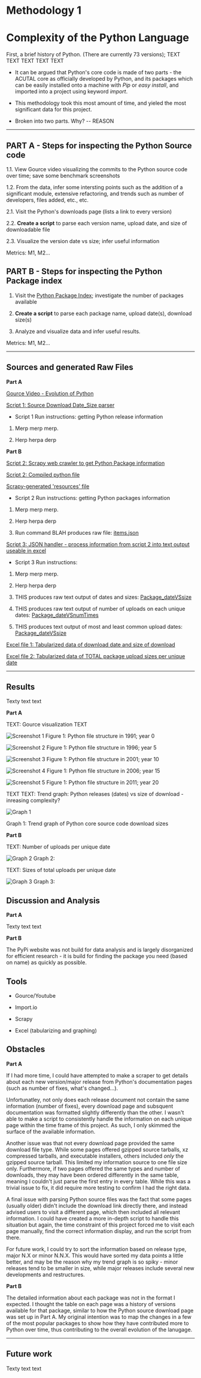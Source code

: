 # Methodology 1
# Complexity of the Python Language

First, a brief history of Python. (There are currently 73 versions); TEXT TEXT TEXT TEXT TEXT

* It can be argued that Python's core code is made of two parts - the ACUTAL core as officially developed by Python, and its packages which can be easily installed onto a machine with <i>Pip</i> or <i>easy install</i>, and imported into a project using keyword <i>import</i>.

* This methodology took this most amount of time, and yieled the most significant data for this project.

* Broken into two parts. Why? -- REASON

----------------------

PART A - Steps for inspecting the Python Source code
----------------------

1.1. View Gource video visualizing the commits to the Python source code over time; save some benchmark screenshots
    
1.2. From the data, infer some intersting points such as the addition of a significant module, extensive refactoring, and trends such as number of developers, files added, etc., etc.
  


2.1. Visit the Python's downloads page (lists a link to every version)
    
2.2. <b>Create a script</b> to parse each version name, upload date, and size of downloadable file

2.3. Visualize the version date vs size; infer useful information
  
Metrics: M1, M2...
  

PART B - Steps for inspecting the Python Package index
----------------------

1. Visit the [Python Package Index](https://pypi.python.org/pypi); investigate the number of packages available

2. <b>Create a script</b> to parse each package name, upload date(s), download size(s)
  
3. Analyze and visualize data and infer useful results.  


Metrics: M1, M2...

----------------------

Sources and generated Raw Files
----------------------

<b>Part A</b>

[Gource Video - Evolution of Python](https://www.youtube.com/watch?v=cNBtDstOTmA)

[Script 1: Source Download Date_Size parser](./1_ActualSource/downloadSizeParser.py)

* Script 1 Run instructions: getting Python release information

1) Merp merp merp.

2) Herp herpa derp



<b>Part B</b>

[Script 2: Scrapy web crawler to get Python Package information](./2_PythonPackages/dmoz_spider.py)

[Script 2: Compiled python file](./2_PythonPackages/dmoz_spider.pyc)

[Scrapy-generated 'resources' file](./2_PythonPackages/Resources)

* Script 2 Run instructions: getting Python packages information

1) Merp merp merp.

2) Herp herpa derp

3) Run command BLAH produces raw file: [items.json](./2_PythonPackages/Raw/items.json)

[Script 3: JSON handler - process information from script 2 into text output useable in excel](./2_PythonPackages/jsonHandler.py)

* Script 3 Run instructions:

1) Merp merp merp.

2) Herp herpa derp

3) THIS produces raw text output of dates and sizes: 
[Package_dateVSsize](./2_PythonPackages/Raw/printOut_dateSizes.txt)

4) THIS produces raw text output of number of uploads on each unique dates: 
[Package_dateVSnumTimes](./2_PythonPackages/Raw/printOut_dateTimes.txt)

5) THIS produces text output of most and least common upload dates: 
[Package_dateVSsize](./2_PythonPackages/Raw/printOut_leastMostCommon.txt)

[Excel file 1: Tabularized data of download date and size of download](./2_PythonPackages/Raw_Processed/dates_downloadSizes.xlsx)

[Excel file 2: Tabularized data of TOTAL package upload sizes per unique date](./2_PythonPackages/Raw_Processed/dates_downloads.xlsx)


----------------------

Results
----------------------

Texty text text

<b>Part A</b>

TEXT: Gource visualization TEXT

![Screenshot 1](./1_ActualSource/Images/GOURCE_hq_python_0yrs.png)
Figure 1: Python file structure in 1991; year 0

![Screenshot 2](./1_ActualSource/Images/GOURCE_hq_python_5yrs.png)
Figure 1: Python file structure in 1996; year 5

![Screenshot 3](./1_ActualSource/Images/GOURCE_hq_python_10yrs.png)
Figure 1: Python file structure in 2001; year 10

![Screenshot 4](./1_ActualSource/Images/GOURCE_hq_python_15yrs.png)
Figure 1: Python file structure in 2006; year 15

![Screenshot 5](./1_ActualSource/Images/GOURCE_hq_python_20yrs.png)
Figure 1: Python file structure in 2011; year 20

TEXT TEXT: Trend graph: Python releases (dates) vs size of download - inreasing complexity?

![Graph 1](./1_ActualSource/Images/TrendGraph_PythonVersionSize.png)

Graph 1: Trend graph of Python core source code download sizes

<b>Part B</b>

TEXT: Number of uploads per unique date

![Graph 2](./2_PythonPackages/Images/chart_upDatsvsNumberOf.png)
Graph 2:

TEXT: Sizes of total uploads per unique date

![Graph 3](./2_PythonPackages/Images/chart_uploadSizesVSDate.png)
Graph 3:


Discussion and Analysis
----------------------

<b>Part A</b>

Texty text text

<b>Part B</b>

The PyPi website was not build for data analysis and is largely disorganized for efficient research - it is build for finding the package you need (based on name) as quickly as possible.


Tools
----------------------
  
* Gource/Youtube

* Import.io

* Scrapy

* Excel (tabularizing and graphing)
  

 
Obstacles
----------------------

<b>Part A</b>

If I had more time, I could have attempted to make a scraper to get details about each new version/major release from Python's documentation pages (such as number of fixes, what's changed...). 

Unfortunatley, not only does each release document not contain the same information (number of fixes), every download page and subsquent documentation was formatted slightly differently than the other. I wasn't able to make a script to consistently handle the information on each unique page within the time frame of this project. As such, I only skimmed the surface of the available information.

Another issue was that not every download page provided the same download file type. While some pages offered gzipped source tarballs, xz compressed tarballs, and executable installers, others included <i>only</i> the gzipped source tarball. This limited my information source to one file size only. Furthermore, if two pages offered the same types and number of downloads, they may have been ordered differently in the same table, meaning I couldn't just parse the first entry in every table. While this was a trivial issue to fix, it did require more testing to confirm I had the right data.

A final issue with parsing Python source files was the fact that some pages (usually older) didn't include the download link directly there, and instead advised users to visit a different page, which then included all relevant information. I could have created a more in-depth script to handle this situation but again, the time constraint of this project forced me to visit each page manually, find the correct information display, and run the script from there. 

For future work, I could try to sort the information based on release type, major N.X or minor N.N.X. This would have sorted my data points a little better, and may be the reason why my trend graph is so spiky - minor releases tend to be smaller in size, while major releases include several new developments and restructures.


<b>Part B</b>

The detailed information about each package was not in the format I expected. I thought the table on each page was a history of versions available for that package, similar to how the Python source download page was set up in Part A. My original intention was to map the changes in a few of the most popular packages to show how they have contributed more to Python over time, thus contributing to the overall evolution of the lanugage.


-------------------

Future work
-------------

Texty text text
